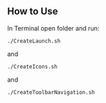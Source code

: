 ## How to Use

In Terminal open folder and run:

`./CreateLaunch.sh`

and

`./CreateIcons.sh`

and

`./CreateToolbarNavigation.sh`